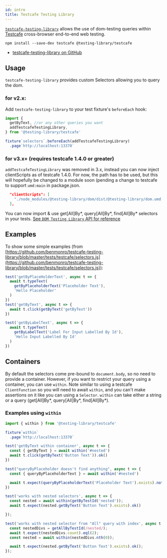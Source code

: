 ```yaml
---
id: intro
title: Testcafe Testing Library
---
```


[`testcafe-testing-library`][gh] allows the use of dom-testing queries within
[Testcafe](https://devexpress.github.io/testcafe/) cross-browser end-to-end web
testing.

```
npm install --save-dev testcafe @testing-library/testcafe
```

- [testcafe-testing-library on GitHub][gh]

## Usage

`testcafe-testing-library` provides custom Selectors allowing you to query the
dom.

### for v2.x:
Add `testcafe-testing-library` to your test fixture's `beforeEach` hook:

```javascript
import {
  getByText, //or any other queries you want
  addTestcafeTestingLibrary,
} from '@testing-library/testcafe'

fixture`selectors`.beforeEach(addTestcafeTestingLibrary)
  .page`http://localhost:13370`
```

### for v3.x+ (requires testcafe 1.4.0 or greater)
`addTestcafeTestingLibrary` was removed in 3.x, instead you can now inject clientScripts as of testcafe 1.4.0.  For now, the path has to be used, but this will hopefully be changed to a module soon (pending a change to testcafe to support `umd:main` in package.json.

```json
  "clientScripts": [
    "./node_modules/@testing-library/dom/dist/@testing-library/dom.umd.js"
  ],
```

You can now import & use get[All]By*, query[All]By*, find[All]By*
selectors in your tests.
[See `DOM Testing Library` API for reference](dom-testing-library/api-queries.md)

## Examples

To show some simple examples (from
[https://github.com/benmonro/testcafe-testing-library/blob/master/tests/testcafe/selectors.js](https://github.com/benmonro/testcafe-testing-library/blob/master/tests/testcafe/selectors.js)):

```javascript
test('getByPlaceHolderText', async t => {
  await t.typeText(
    getByPlaceholderText('Placeholder Text'),
    'Hello Placeholder'
  )
})
test('getByText', async t => {
  await t.click(getByText('getByText'))
})

test('getByLabelText', async t => {
  await t.typeText(
    getByLabelText('Label For Input Labelled By Id'),
    'Hello Input Labelled By Id'
  )
})
```

## Containers

By default the selectors come pre-bound to `document.body`, so no need to
provide a container. However, if you want to restrict your query using a
container, you can use `within`. Note similar to using a testcafe `ClientFunction`
so you will need to await `within`, and you can't make assertions on it like you can using a `Selector`.
`within` can take either a string or a query (get[All]By*, query[All]By*, find[All]By*).

### Examples using `within`

```javascript
import { within } from '@testing-library/testcafe'

fixture`within`
  .page`http://localhost:13370`

test('getByText within container', async t => {
  const { getByText } = await within('#nested')
  await t.click(getByText('Button Text')).ok()
})

test("queryByPlaceholder doesn't find anything", async t => {
  const { queryByPlaceholderText } = await within('#nested')

  await t.expect(queryByPlaceholderText('Placeholder Text').exists).notOk()
})

test('works with nested selectors', async t => {
  const nested = await within(getByTestId('nested'));
  await t.expect(nested.getByText('Button Text').exists).ok()

});

test('works with nested selector from "All" query with index', async t => {
  const nestedDivs = getAllByTestId(/nested/);
  await t.expect(nestedDivs.count).eql(2);
  const nested = await within(nestedDivs.nth(0));

  await t.expect(nested.getByText('Button Text').exists).ok();
});
```

[gh]: https://github.com/benmonro/testcafe-testing-library
